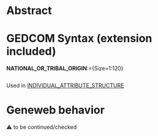 ﻿# Abstract

# GEDCOM Syntax (extension included)

**NATIONAL_OR_TRIBAL_ORIGIN**:={Size=1:120}
<pre>
</pre>
Used in <a href=Ged.INDIVIDUAL_ATTRIBUTE_STRUCTURE>INDIVIDUAL_ATTRIBUTE_STRUCTURE</a><br />

# Geneweb behavior


:warning: to be continued/checked

